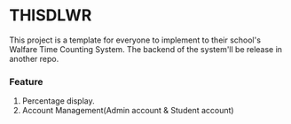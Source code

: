 # THISDLWR
This project is a template for everyone to implement to their school's Walfare Time Counting System. The backend of the system'll be release in another repo.

### Feature

1. Percentage display.
2. Account Management(Admin account & Student account)

###
